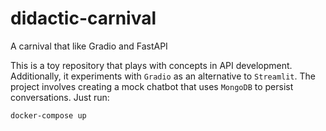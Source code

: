 # didactic-carnival
A carnival that like Gradio and FastAPI

This is a toy repository that plays with concepts in API development. Additionally, it experiments with `Gradio` as an alternative to `Streamlit`. The project involves creating a mock chatbot that uses `MongoDB` to persist conversations. Just run:
```bash
docker-compose up
```

